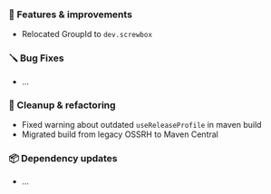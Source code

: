 ### 🚀 Features & improvements

- Relocated GroupId to `dev.screwbox`

### 🪛 Bug Fixes

- ...

### 🧽 Cleanup & refactoring

- Fixed warning about outdated `useReleaseProfile` in maven build
- Migrated build from legacy OSSRH to Maven Central

### 📦 Dependency updates

- ...